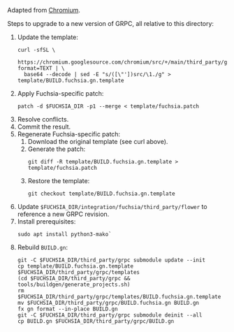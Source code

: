 Adapted from [Chromium].

Steps to upgrade to a new version of GRPC, all relative to this directory:
1. Update the template:
   ```
   curl -sfSL \
     https://chromium.googlesource.com/chromium/src/+/main/third_party/grpc/template/BUILD.chromium.gn.template?format=TEXT | \
     base64 --decode | sed -E "s/([\"'])src/\1./g" > template/BUILD.fuchsia.gn.template
   ```
1. Apply Fuchsia-specific patch:
   ```
   patch -d $FUCHSIA_DIR -p1 --merge < template/fuchsia.patch
   ```
1. Resolve conflicts.
1. Commit the result.
1. Regenerate Fuchsia-specific patch:
   1. Download the original template (see curl above).
   1. Generate the patch:
      ```
      git diff -R template/BUILD.fuchsia.gn.template > template/fuchsia.patch
      ```
   1. Restore the template:
      ```
      git checkout template/BUILD.fuchsia.gn.template
      ```
1. Update `$FUCHSIA_DIR/integration/fuchsia/third_party/flower` to reference a new GRPC revision.
1. Install prerequisites:
   ```
   sudo apt install python3-mako`
   ```
1. Rebuild `BUILD.gn`:
   ```
   git -C $FUCHSIA_DIR/third_party/grpc submodule update --init
   cp template/BUILD.fuchsia.gn.template $FUCHSIA_DIR/third_party/grpc/templates
   (cd $FUCHSIA_DIR/third_party/grpc && tools/buildgen/generate_projects.sh)
   rm $FUCHSIA_DIR/third_party/grpc/templates/BUILD.fuchsia.gn.template
   mv $FUCHSIA_DIR/third_party/grpc/BUILD.fuchsia.gn BUILD.gn
   fx gn format --in-place BUILD.gn
   git -C $FUCHSIA_DIR/third_party/grpc submodule deinit --all
   cp BUILD.gn $FUCHSIA_DIR/third_party/grpc/BUILD.gn
   ```

[Chromium]: https://source.chromium.org/chromium/chromium/src/+/main:third_party/grpc/README.chromium
